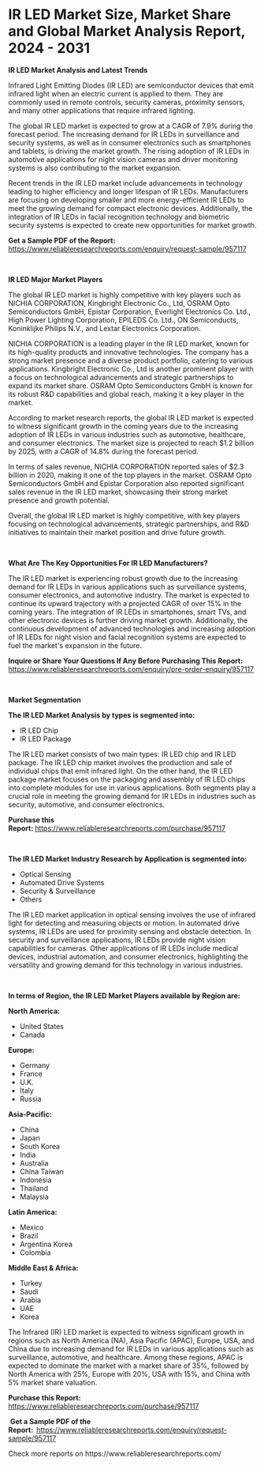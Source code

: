 <p><h1>IR LED Market Size, Market Share and Global Market Analysis Report, 2024 - 2031</h1></p><p><strong>IR LED Market Analysis and Latest Trends</strong></p>
<p><p>Infrared Light Emitting Diodes (IR LED) are semiconductor devices that emit infrared light when an electric current is applied to them. They are commonly used in remote controls, security cameras, proximity sensors, and many other applications that require infrared lighting.</p><p>The global IR LED market is expected to grow at a CAGR of 7.9% during the forecast period. The increasing demand for IR LEDs in surveillance and security systems, as well as in consumer electronics such as smartphones and tablets, is driving the market growth. The rising adoption of IR LEDs in automotive applications for night vision cameras and driver monitoring systems is also contributing to the market expansion.</p><p>Recent trends in the IR LED market include advancements in technology leading to higher efficiency and longer lifespan of IR LEDs. Manufacturers are focusing on developing smaller and more energy-efficient IR LEDs to meet the growing demand for compact electronic devices. Additionally, the integration of IR LEDs in facial recognition technology and biometric security systems is expected to create new opportunities for market growth.</p></p>
<p><strong>Get a Sample PDF of the Report:&nbsp;</strong> <a href="https://www.reliableresearchreports.com/enquiry/request-sample/957117">https://www.reliableresearchreports.com/enquiry/request-sample/957117</a></p>
<p>&nbsp;</p>
<p><strong>IR LED Major Market Players</strong></p>
<p><p>The global IR LED market is highly competitive with key players such as NICHIA CORPORATION, Kingbright Electronic Co., Ltd, OSRAM Opto Semiconductors GmbH, Epistar Corporation, Everlight Electronics Co. Ltd., High Power Lighting Corporation, EPILEDS Co. Ltd., ON Semiconducts, Koninklijke Philips N.V., and Lextar Electronics Corporation. </p><p>NICHIA CORPORATION is a leading player in the IR LED market, known for its high-quality products and innovative technologies. The company has a strong market presence and a diverse product portfolio, catering to various applications. Kingbright Electronic Co., Ltd is another prominent player with a focus on technological advancements and strategic partnerships to expand its market share. OSRAM Opto Semiconductors GmbH is known for its robust R&D capabilities and global reach, making it a key player in the market.</p><p>According to market research reports, the global IR LED market is expected to witness significant growth in the coming years due to the increasing adoption of IR LEDs in various industries such as automotive, healthcare, and consumer electronics. The market size is projected to reach $1.2 billion by 2025, with a CAGR of 14.8% during the forecast period.</p><p>In terms of sales revenue, NICHIA CORPORATION reported sales of $2.3 billion in 2020, making it one of the top players in the market. OSRAM Opto Semiconductors GmbH and Epistar Corporation also reported significant sales revenue in the IR LED market, showcasing their strong market presence and growth potential.</p><p>Overall, the global IR LED market is highly competitive, with key players focusing on technological advancements, strategic partnerships, and R&D initiatives to maintain their market position and drive future growth.</p></p>
<p>&nbsp;</p>
<p><strong>What Are The Key Opportunities For IR LED Manufacturers?</strong></p>
<p><p>The IR LED market is experiencing robust growth due to the increasing demand for IR LEDs in various applications such as surveillance systems, consumer electronics, and automotive industry. The market is expected to continue its upward trajectory with a projected CAGR of over 15% in the coming years. The integration of IR LEDs in smartphones, smart TVs, and other electronic devices is further driving market growth. Additionally, the continuous development of advanced technologies and increasing adoption of IR LEDs for night vision and facial recognition systems are expected to fuel the market's expansion in the future.</p></p>
<p><strong>Inquire or Share Your Questions If Any Before Purchasing This Report:</strong> <a href="https://www.reliableresearchreports.com/enquiry/pre-order-enquiry/957117">https://www.reliableresearchreports.com/enquiry/pre-order-enquiry/957117</a></p>
<p>&nbsp;</p>
<p><strong>Market Segmentation</strong></p>
<p><strong>The IR LED Market Analysis by types is segmented into:</strong></p>
<p><ul><li>IR LED Chip</li><li>IR LED Package</li></ul></p>
<p><p>The IR LED market consists of two main types: IR LED chip and IR LED package. The IR LED chip market involves the production and sale of individual chips that emit infrared light. On the other hand, the IR LED package market focuses on the packaging and assembly of IR LED chips into complete modules for use in various applications. Both segments play a crucial role in meeting the growing demand for IR LEDs in industries such as security, automotive, and consumer electronics.</p></p>
<p><strong>Purchase this Report:&nbsp;</strong><a href="https://www.reliableresearchreports.com/purchase/957117">https://www.reliableresearchreports.com/purchase/957117</a></p>
<p>&nbsp;</p>
<p><strong>The IR LED Market Industry Research by Application is segmented into:</strong></p>
<p><ul><li>Optical Sensing</li><li>Automated Drive Systems</li><li>Security & Surveillance</li><li>Others</li></ul></p>
<p><p>The IR LED market application in optical sensing involves the use of infrared light for detecting and measuring objects or motion. In automated drive systems, IR LEDs are used for proximity sensing and obstacle detection. In security and surveillance applications, IR LEDs provide night vision capabilities for cameras. Other applications of IR LEDs include medical devices, industrial automation, and consumer electronics, highlighting the versatility and growing demand for this technology in various industries.</p></p>
<p>&nbsp;</p>
<p><strong>In terms of Region, the IR LED Market Players available by Region are:</strong></p>
<p>
    <p> <strong> North America: </strong>
        <ul>
            <li>United States</li>
            <li>Canada</li>
        </ul>
        </p> 
    <p> <strong> Europe: </strong>
        <ul>
            <li>Germany</li>
            <li>France</li>
            <li>U.K.</li>
            <li>Italy</li>
            <li>Russia</li>
        </ul>
        </p> 
    <p> <strong> Asia-Pacific: </strong>
        <ul>
            <li>China</li>
            <li>Japan</li>
            <li>South Korea</li>
            <li>India</li>
            <li>Australia</li>
            <li>China Taiwan</li>
            <li>Indonesia</li>
            <li>Thailand</li>
            <li>Malaysia</li>
        </ul>
        </p> 
    <p> <strong> Latin America: </strong>
        <ul>
            <li>Mexico</li>
            <li>Brazil</li>
            <li>Argentina Korea</li>
            <li>Colombia</li>
        </ul>
        </p> 
    <p> <strong> Middle East & Africa: </strong>
        <ul>
            <li>Turkey</li>
            <li>Saudi</li>
            <li>Arabia</li>
            <li>UAE</li>
            <li>Korea</li>
        </ul>
    </p>
    </p>
<p><p>The Infrared (IR) LED market is expected to witness significant growth in regions such as North America (NA), Asia Pacific (APAC), Europe, USA, and China due to increasing demand for IR LEDs in various applications such as surveillance, automotive, and healthcare. Among these regions, APAC is expected to dominate the market with a market share of 35%, followed by North America with 25%, Europe with 20%, USA with 15%, and China with 5% market share valuation.</p></p>
<p><strong>Purchase this Report: </strong><a href="https://www.reliableresearchreports.com/purchase/957117">https://www.reliableresearchreports.com/purchase/957117</a></p>
<p>&nbsp;<strong>Get a Sample PDF of the Report:&nbsp;&nbsp;</strong><a href="https://www.reliableresearchreports.com/enquiry/request-sample/957117">https://www.reliableresearchreports.com/enquiry/request-sample/957117</a></p>
<p><strong></strong></p>
<p>Check more reports on https://www.reliableresearchreports.com/</p>